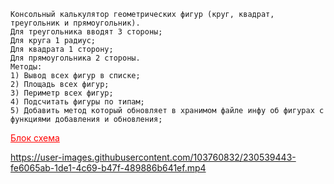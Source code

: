 ````
Консольный калькулятор геометрических фигур (круг, квадрат, треугольник и прямоугольник). 
Для треугольника вводят 3 стороны;
Для круга 1 радиус;
Для квадрата 1 сторону;
Для прямоугольника 2 стороны.
Методы:
1) Вывод всех фигур в списке;
2) Площадь всех фигур;
3) Периметр всех фигур;
4) Подсчитать фигуры по типам;
5) Добавить метод который обновляет в хранимом файле инфу об фигурах с функциями добавления и обновления;
````

<a href="https://drive.google.com/file/d/1ykAHzyXa3uy0Hnhd3kDzcuBZBA6SyZpq/view" style="color:red">Блок схема</a>


https://user-images.githubusercontent.com/103760832/230539443-fe6065ab-1de1-4c69-b47f-489886b641ef.mp4


